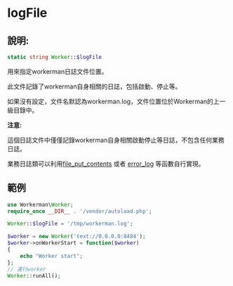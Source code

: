 # logFile
## 說明:
```php
static string Worker::$logFile
```

用來指定workerman日誌文件位置。

此文件記錄了workerman自身相關的日誌，包括啟動、停止等。

如果沒有設定，文件名默認為workerman.log，文件位置位於Workerman的上一級目錄中。

**注意:**

這個日誌文件中僅僅記錄workerman自身相關啟動停止等日誌，不包含任何業務日誌。

業務日誌類可以利用[file_put_contents](https://php.net/manual/zh/function.file-put-contents.php) 或者 [error_log](https://php.net/manual/zh/function.error-log.php) 等函數自行實現。

## 範例

```php
use Workerman\Worker;
require_once __DIR__ . '/vendor/autoload.php';

Worker::$logFile = '/tmp/workerman.log';

$worker = new Worker('text://0.0.0.0:8484');
$worker->onWorkerStart = function($worker)
{
    echo "Worker start";
};
// 運行worker
Worker::runAll();
```

